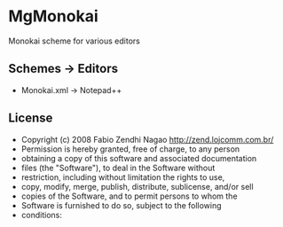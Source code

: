# MgMonokai #

Monokai scheme for various editors

## Schemes -> Editors

* Monokai.xml					-> Notepad++

## License ##

* Copyright (c) 2008 Fabio Zendhi Nagao <http://zend.lojcomm.com.br/>
* Permission is hereby granted, free of charge, to any person
* obtaining a copy of this software and associated documentation
* files (the "Software"), to deal in the Software without
* restriction, including without limitation the rights to use,
* copy, modify, merge, publish, distribute, sublicense, and/or sell
* copies of the Software, and to permit persons to whom the
* Software is furnished to do so, subject to the following
* conditions: